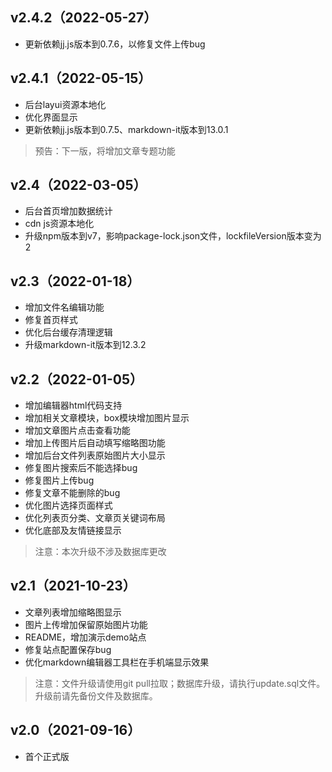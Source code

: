 ## v2.4.2（2022-05-27）
- 更新依赖jj.js版本到0.7.6，以修复文件上传bug

## v2.4.1（2022-05-15）
- 后台layui资源本地化
- 优化界面显示
- 更新依赖jj.js版本到0.7.5、markdown-it版本到13.0.1

> 预告：下一版，将增加文章专题功能

## v2.4（2022-03-05）
- 后台首页增加数据统计
- cdn js资源本地化
- 升级npm版本到v7，影响package-lock.json文件，lockfileVersion版本变为2

## v2.3（2022-01-18）
- 增加文件名编辑功能
- 修复首页样式
- 优化后台缓存清理逻辑
- 升级markdown-it版本到12.3.2

## v2.2（2022-01-05）
- 增加编辑器html代码支持
- 增加相关文章模块，box模块增加图片显示
- 增加文章图片点击查看功能
- 增加上传图片后自动填写缩略图功能
- 增加后台文件列表原始图片大小显示
- 修复图片搜索后不能选择bug
- 修复图片上传bug
- 修复文章不能删除的bug
- 优化图片选择页面样式
- 优化列表页分类、文章页关键词布局
- 优化底部及友情链接显示

> 注意：本次升级不涉及数据库更改

## v2.1（2021-10-23）
- 文章列表增加缩略图显示
- 图片上传增加保留原始图片功能
- README，增加演示demo站点
- 修复站点配置保存bug
- 优化markdown编辑器工具栏在手机端显示效果

> 注意：文件升级请使用git pull拉取；数据库升级，请执行update.sql文件。升级前请先备份文件及数据库。

## v2.0（2021-09-16）
- 首个正式版